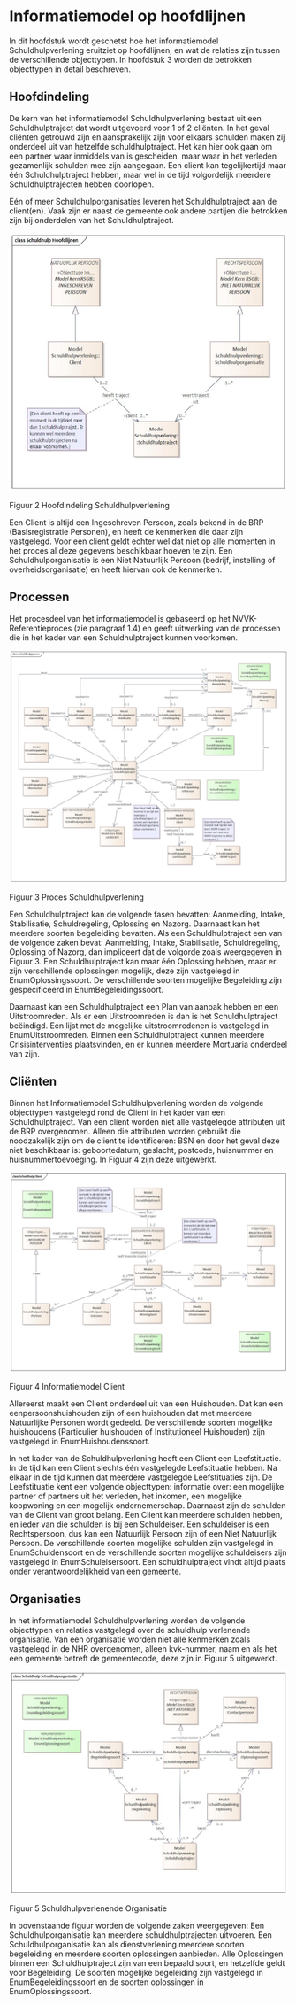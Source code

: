 # Informatiemodel op hoofdlijnen

In dit hoofdstuk wordt geschetst hoe het informatiemodel Schuldhulpverlening eruitziet op hoofdlijnen, en wat de relaties zijn tussen de verschillende objecttypen. In hoofdstuk 3 worden de betrokken objecttypen in detail beschreven.

## Hoofdindeling

De kern van het informatiemodel Schuldhulpverlening bestaat uit een Schuldhulptraject dat wordt uitgevoerd voor 1 of 2 cliënten. In het geval cliënten getrouwd zijn en aansprakelijk zijn voor elkaars schulden maken zij onderdeel uit van hetzelfde schuldhulptraject. Het kan hier ook gaan om een partner waar inmiddels van is gescheiden, maar waar in het verleden gezamenlijk schulden mee zijn aangegaan. Een client kan tegelijkertijd maar één Schuldhulptraject hebben, maar wel in de tijd volgordelijk meerdere Schuldhulptrajecten hebben doorlopen.

Eén of meer Schuldhulporganisaties leveren het Schuldhulptraject aan de client(en). Vaak zijn er naast de gemeente ook andere partijen die betrokken zijn bij onderdelen van het Schuldhulptraject.

[![Hoofdindeling](images/EAID_9060F49C_F450_4693_A636_0E1384D677AE.jpg)](images/EAID_9060F49C_F450_4693_A636_0E1384D677AE.jpg)

Figuur 2 Hoofdindeling Schuldhulpverlening

Een Client is altijd een Ingeschreven Persoon, zoals bekend in de BRP (Basisregistratie Personen), en heeft de kenmerken die daar zijn vastgelegd. Voor een client geldt echter wel dat niet op alle momenten in het proces al deze gegevens beschikbaar hoeven te zijn. Een Schuldhulporganisatie is een Niet Natuurlijk Persoon (bedrijf, instelling of overheidsorganisatie) en heeft hiervan ook de kenmerken.

## Processen

Het procesdeel van het informatiemodel is gebaseerd op het NVVK-Referentieproces (zie paragraaf 1.4) en geeft uitwerking van de processen die in het kader van een Schuldhulptraject kunnen voorkomen.

[![Proces Schuldhulpverlening](images/EAID_BBE1A03C_2D40_48cb_91AE_EF630304F490.jpg)](images/EAID_BBE1A03C_2D40_48cb_91AE_EF630304F490.jpg)

Figuur 3 Proces Schuldhulpverlening

Een Schuldhulptraject kan de volgende fasen bevatten: Aanmelding, Intake, Stabilisatie, Schuldregeling, Oplossing en Nazorg. Daarnaast kan het meerdere soorten begeleiding bevatten. Als een Schuldhulptraject een van de volgende zaken bevat: Aanmelding, Intake, Stabilisatie, Schuldregeling, Oplossing of Nazorg, dan impliceert dat de volgorde zoals weergegeven in Figuur 3. Een Schuldhulptraject kan maar één Oplossing hebben, maar er zijn verschillende oplossingen mogelijk, deze zijn vastgelegd in EnumOplossingssoort. De verschillende soorten mogelijke Begeleiding zijn gespecificeerd in EnumBegeleidingssoort.

Daarnaast kan een Schuldhulptraject een Plan van aanpak hebben en een Uitstroomreden. Als er een Uitstroomreden is dan is het Schuldhulptraject beëindigd. Een lijst met de mogelijke uitstroomredenen is vastgelegd in EnumUitstroomreden. Binnen een Schuldhulptraject kunnen meerdere Crisisinterventies plaatsvinden, en er kunnen meerdere Mortuaria onderdeel van zijn.

## Cliënten

Binnen het Informatiemodel Schuldhulpverlening worden de volgende objecttypen vastgelegd rond de Client in het kader van een Schuldhulptraject. Van een client worden niet alle vastgelegde attributen uit de BRP overgenomen. Alleen die attributen worden gebruikt die noodzakelijk zijn om de client te identificeren: BSN en door het geval deze niet beschikbaar is: geboortedatum, geslacht, postcode, huisnummer en huisnummertoevoeging. In Figuur 4 zijn deze uitgewerkt.

[![Client Schuldhulpverlening](images/EAID_60622F3B_724C_487b_B974_EAFC4A8DD0BE.jpg)](images/EAID_60622F3B_724C_487b_B974_EAFC4A8DD0BE.jpg)

Figuur 4 Informatiemodel Client

Allereerst maakt een Client onderdeel uit van een Huishouden. Dat kan een eenpersoonshuishouden zijn of een huishouden dat met meerdere Natuurlijke Personen wordt gedeeld. De verschillende soorten mogelijke huishoudens (Particulier huishouden of Institutioneel Huishouden) zijn vastgelegd in EnumHuishoudenssoort.

In het kader van de Schuldhulpverlening heeft een Client een Leefstituatie. In de tijd kan een Client slechts één vastgelegde Leefstituatie hebben. Na elkaar in de tijd kunnen dat meerdere vastgelegde Leefstituaties zijn. De Leefstituatie kent een volgende objecttypen: informatie over: een mogelijke partner of partners uit het verleden, het inkomen, een mogelijke koopwoning en een mogelijk ondernemerschap. Daarnaast zijn de schulden van de Client van groot belang. Een Client kan meerdere schulden hebben, en ieder van die schulden is bij een Schuldeiser. Een schuldeiser is een Rechtspersoon, dus kan een Natuurlijk Persoon zijn of een Niet Natuurlijk Persoon. De verschillende soorten mogelijke schulden zijn vastgelegd in EnumSchuldensoort en de verschillende soorten mogelijke schuldeisers zijn vastgelegd in EnumSchuleisersoort. Een schuldhulptraject vindt altijd plaats onder verantwoordelijkheid van een gemeente.

## Organisaties

In het informatiemodel Schuldhulpverlening worden de volgende objecttypen en relaties vastgelegd over de schuldhulp verlenende organisatie. Van een organisatie worden niet alle kenmerken zoals vastgelegd in de NHR overgenomen, alleen kvk-nummer, naam en als het een gemeente betreft de gemeentecode, deze zijn in Figuur 5 uitgewerkt.

[![Schuldhulpverlenende organisatie](images/EAID_752DF3AE_43AC_4165_8FCD_FDDE73075872.jpg)](images/EAID_752DF3AE_43AC_4165_8FCD_FDDE73075872.jpg)

Figuur 5 Schuldhulpverlenende Organisatie

In bovenstaande figuur worden de volgende zaken weergegeven: Een Schuldhulporganisatie kan meerdere schuldhulptrajecten uitvoeren. Een Schuldhulporganisatie kan als dienstverlening meerdere soorten begeleiding en meerdere soorten oplossingen aanbieden. Alle Oplossingen binnen een Schuldhulptraject zijn van een bepaald soort, en hetzelfde geldt voor Begeleiding. De soorten mogelijke begeleiding zijn vastgelegd in EnumBegeleidingssoort en de soorten oplossingen in EnumOplossingssoort.

